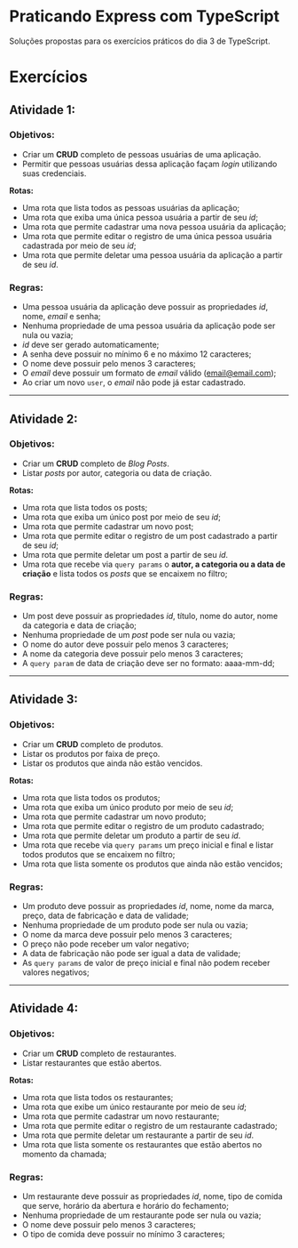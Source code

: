 # Praticando Express com TypeScript

Soluções propostas para os exercícios práticos do dia 3 de TypeScript.

# Exercícios
## Atividade 1:
### Objetivos:
- Criar um **CRUD** completo de pessoas usuárias de uma aplicação.
- Permitir que pessoas usuárias dessa aplicação façam _login_ utilizando suas credenciais.

**Rotas:**
- Uma rota que lista todos as pessoas usuárias da aplicação;
- Uma rota que exiba uma única pessoa usuária a partir de seu _id_;
- Uma rota que permite cadastrar uma nova pessoa usuária da aplicação;
- Uma rota que permite editar o registro de uma única pessoa usuária cadastrada por meio de seu _id_;
- Uma rota que permite deletar uma pessoa usuária da aplicação a partir de seu _id_.

### Regras:
- Uma pessoa usuária da aplicação deve possuir as propriedades _id_, nome, _email_ e senha;
- Nenhuma propriedade de uma pessoa usuária da aplicação pode ser nula ou vazia;
- _id_ deve ser gerado automaticamente;
- A senha deve possuir no mínimo 6 e no máximo 12 caracteres;
- O nome deve possuir pelo menos 3 caracteres;
- O _email_ deve possuir um formato de _email_ válido (email@email.com);
- Ao criar um novo `user`, o _email_ não pode já estar cadastrado.

<hr>

## Atividade 2:
### Objetivos:
- Criar um **CRUD** completo de _Blog Posts_.
- Listar _posts_ por autor, categoria ou data de criação.

**Rotas:**
- Uma rota que lista todos os posts;
- Uma rota que exiba um único post por meio de seu _id_;
- Uma rota que permite cadastrar um novo post;
- Uma rota que permite editar o registro de um post cadastrado a partir de seu _id_;
- Uma rota que permite deletar um post a partir de seu _id_.
- Uma rota que recebe via `query params` o **autor, a categoria ou a data de criação** e lista todos os _posts_ que se encaixem no filtro;

### Regras:
- Um post deve possuir as propriedades _id_, título, nome do autor, nome da categoria e data de criação;
- Nenhuma propriedade de um _post_ pode ser nula ou vazia;
- O nome do autor deve possuir pelo menos 3 caracteres;
- A nome da categoria deve possuir pelo menos 3 caracteres;
- A `query param` de data de criação deve ser no formato: aaaa-mm-dd;

<hr>

## Atividade 3:
### Objetivos:
- Criar um **CRUD** completo de produtos.
- Listar os produtos por faixa de preço.
- Listar os produtos que ainda não estão vencidos.

**Rotas:**
- Uma rota que lista todos os produtos;
- Uma rota que exiba um único produto por meio de seu _id_;
- Uma rota que permite cadastrar um novo produto;
- Uma rota que permite editar o registro de um produto cadastrado;
- Uma rota que permite deletar um produto a partir de seu _id_.
- Uma rota que recebe via `query params` um preço inicial e final e listar todos produtos que se encaixem no filtro;
- Uma rota que lista somente os produtos que ainda não estão vencidos;

### Regras:
- Um produto deve possuir as propriedades _id_, nome, nome da marca, preço, data de fabricação e data de validade;
- Nenhuma propriedade de um produto pode ser nula ou vazia;
- O nome da marca deve possuir pelo menos 3 caracteres;
- O preço não pode receber um valor negativo;
- A data de fabricação não pode ser igual a data de validade;
- As `query params` de valor de preço inicial e final não podem receber valores negativos;

<hr>

## Atividade 4:
### Objetivos:
- Criar um **CRUD** completo de restaurantes.
- Listar restaurantes que estão abertos.

**Rotas:**
- Uma rota que lista todos os restaurantes;
- Uma rota que exibe um único restaurante por meio de seu _id_;
- Uma rota que permite cadastrar um novo restaurante;
- Uma rota que permite editar o registro de um restaurante cadastrado;
- Uma rota que permite deletar um restaurante a partir de seu _id_.
- Uma rota que lista somente os restaurantes que estão abertos no momento da chamada;

### Regras:
- Um restaurante deve possuir as propriedades _id_, nome, tipo de comida que serve, horário da abertura e horário do fechamento;
- Nenhuma propriedade de um restaurante pode ser nula ou vazia;
- O nome deve possuir pelo menos 3 caracteres;
- O tipo de comida deve possuir no mínimo 3 caracteres;